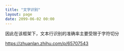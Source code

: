 ```yaml
---
title: "文字识别"
layout: page
date: 2099-06-02 00:00
---
```


因此在该框架下，文本行识别的准确率主要受限于字符切分


https://zhuanlan.zhihu.com/p/65707543


